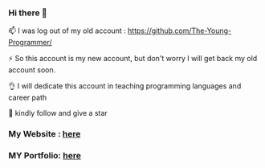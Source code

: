 ### Hi there 👋

<!--
**The-Young-Programer/The-Young-Programer** is a ✨ _special_ ✨ repository because its `README.md` (this file) appears on your GitHub profile.
-->

📫 I was log out of my old account : https://github.com/The-Young-Programmer/

⚡ So this account is my new account, but don't worry I will get back my old account soon.

👌 I will dedicate this account in teaching programming languages and career path

🙏 kindly follow and give a star


<!--
- 🔭 I’m currently working on ...
- 🌱 I’m currently learning ...
- 👯 I’m looking to collaborate on ...
- 🤔 I’m looking for help with ...
- 💬 Ask me about ...
- 📫 How to reach me: ...
- 😄 Pronouns: ...
- ⚡ Fun fact: 
-->



### My Website : <a href="https://the-young-programer.github.io/The-Young-Programer/"> here </a>

### MY Portfolio: <a href="https://nemonet-profile.netlify.app/"> here </a>



